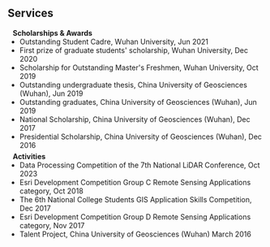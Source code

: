 ## Services

<h4 style="margin:0 10px 0;">Scholarships & Awards</h4>

<ul style="margin:0 0 5px;">
  <li><autocolor>Outstanding Student Cadre, Wuhan University, Jun 2021</autocolor></a></li>
  <li><autocolor>First prize of graduate students' scholarship, Wuhan University, Dec 2020</autocolor></li>
  <li><autocolor>Scholarship for Outstanding Master's Freshmen, Wuhan University, Oct 2019</autocolor></li>
  <li><autocolor>Outstanding undergraduate thesis, China University of Geosciences (Wuhan), Jun 2019</autocolor></li>
  <li><autocolor>Outstanding graduates, China University of Geosciences (Wuhan),	Jun 2019 </autocolor></li>
  <li><autocolor>National Scholarship, China University of Geosciences (Wuhan),	Dec 2017 </autocolor></li>
  <li><autocolor>Presidential Scholarship, China University of Geosciences (Wuhan),  Dec 2016 </autocolor></li>
</ul>

<h4 style="margin:0 10px 0;">Activities</h4>

<ul style="margin:0 0 20px;">
  <li><autocolor>Data Processing Competition of the 7th National LiDAR Conference, Oct 2023</autocolor></li>
  <li><autocolor>Esri Development Competition Group C Remote Sensing Applications category, Oct 2018</autocolor></li>
  <li><autocolor>The 6th National College Students GIS Application Skills Competition, Dec 2017</autocolor></li>
  <li><autocolor>Esri Development Competition Group D Remote Sensing Applications category, Nov 2017</autocolor></li>
  <li><autocolor>Talent Project, China University of Geosciences (Wuhan)	March 2016</autocolor></li>
</ul>